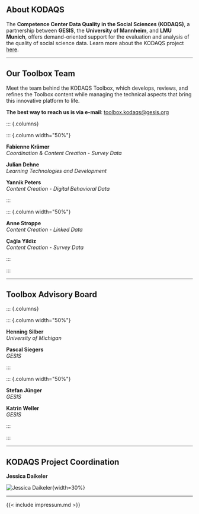 ## About KODAQS

The **Competence Center Data Quality in the Social Sciences (KODAQS)**, a partnership between **GESIS**, the **University of Mannheim**, and **LMU Munich**, offers demand-oriented support for the evaluation and analysis of the quality of social science data. Learn more about the KODAQS project [here](https://www.gesis.org/en/research/external-funding-projects/kodaqs-project-page).

---

## Our Toolbox Team

Meet the team behind the KODAQS Toolbox, which develops, reviews, and refines the Toolbox content while managing the technical aspects that bring this innovative platform to life.

**The best way to reach us is via e-mail**: [toolbox.kodaqs@gesis.org](mailto:toolbox.kodaqs@gesis.org)

::: {.columns}

::: {.column width="50%"}

**Fabienne Krämer**  
*Coordination & Content Creation - Survey Data*

**Julian Dehne**  
*Learning Technologies and Development*

**Yannik Peters**  
*Content Creation - Digital Behavioral Data*

:::

::: {.column width="50%"}

**Anne Stroppe**  
*Content Creation - Linked Data*

**Çağla Yildiz**  
*Content Creation - Survey Data*

:::

:::

---

## Toolbox Advisory Board

::: {.columns}

::: {.column width="50%"}

**Henning Silber**  
*University of Michigan*

**Pascal Siegers**  
*GESIS*

:::

::: {.column width="50%"}

**Stefan Jünger**  
*GESIS*

**Katrin Weller**  
*GESIS*

:::

:::

---

## KODAQS Project Coordination

**Jessica Daikeler**

![Jessica Daikeler](https://gris.gesis.org/files/photos/916.png){width=30%}  

---


{{< include impressum.md >}}
